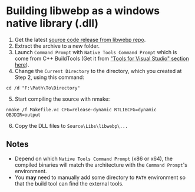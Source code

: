 # Building libwebp as a windows native library (.dll)

1. Get the latest [source code release from libwebp repo](https://github.com/webmproject/libwebp/releases).
2. Extract the archive to a new folder.
3. Launch `Command Prompt` with `Native Tools Command Prompt` which is come from C++ BuildTools (Get it from ["Tools for Visual Studio" section here](https://visualstudio.microsoft.com/downloads/)).
4. Change the `Current Directory` to the directory, which you created at Step 2, using this command:
```batch
cd /d "F:\Path\To\Directory"
```
5. Start compiling the source with nmake:
```batch
nmake /f Makefile.vc CFG=release-dynamic RTLIBCFG=dynamic OBJDIR=output
```
6. Copy the DLL files to `Source\Libs\libwebp\...`

## Notes
* Depend on which `Native Tools Command Prompt` (x86 or x64), the compiled binaries will match the architecture with the `Command Prompt`'s environment.
* You **may** need to manually add some directory to `PATH` environment so that the build tool can find the external tools.
